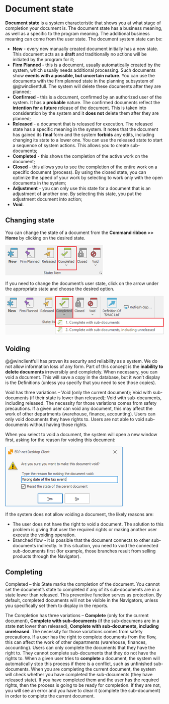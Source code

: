 # Document state

<b>Document state</b> is a system characteristic that shows you at what stage of completion your document is. The document state has a business meaning, as well as a specific to the program meaning. The additional business meaning can come from the user state. The document system state can be:

-	<b>New</b> - every new manually created document initially has a new state. This document acts as a <b>draft</b> and traditionally no actions will be initiated by the program for it;
-	<b>Firm Planned</b> - this is a document, usually automatically created by the system, which usually needs additional processing. Such documents show <b>events with a possible, but uncertain nature</b>. You can use the documents with the firm planned state in the planning subsystem of @@winclientfull. The system will delete these documents after they are planned;
-	<b>Confirmed</b> - this is a document, confirmed by an authorized user of the system. It has a <b>probable</b> nature. The confirmed documents reflect the <b>intention for a future</b> release of the document. This is taken into consideration by the system and it <b>does not</b> delete them after they are planned;
-	<b>Released</b> - a document that is released for execution. The released state has a specific meaning in the system. It notes that the document has gained its <b>final</b> form and the system <b>forbids</b> any edits, including changing its state to a lower one. You can use the released state to start a sequence of system actions. This allows you to create sub-documents; 
-	<b>Completed</b> - this shows the completion of the active work on the document;
-	<b>Closed</b> - this allows you to see the completion of the entire work on a specific document (process). By using the closed state, you can optimize the speed of your work by selecting to work only with the open documents in the system;
-	<b>Adjustment</b> - you can only use this state for a document that is an adjustment of another one. By selecting this state, you put the adjustment document into action;
-	<b>Void</b>.

## Changing state

You can change the state of a document from the <b>Command ribbon >> Home</b> by clicking on the desired state.
	
![Document State](pictures/document-state.png)
 
If you need to change the document’s user state, click on the arrow under the appropriate state and choose the desired option.

![User state](pictures/user-state.png)
 
## Voiding

@@winclientfull has proven its security and reliability as a system. We do not allow information loss of any form. Part of this concept is the <b>inability to delete documents</b> irreversibly and completely. When necessary, you can void a document. This will save a copy in the database, but it won’t display is the Definitions (unless you specify that you need to see those copies).

Void has three variations – Void (only the current document); Void with sub-documents (if their state is lower than released); Void with sub-documents, including released. The necessity for those variations comes from safety precautions. If a given user can void any document, this may affect the work of other departments (warehouse, finance, accounting). Users can only void documents they have rights to. Users are not able to void sub-documents without having those rights. 
	
When you select to void a document, the system will open a new window first, asking for the reason for voiding this document:

![Void](pictures/void.png)

If the system does not allow voiding a document, the likely reasons are: <br>
-	The user does not have the right to void a document. The solution to this problem is giving that user the required rights or making another user execute the voiding operation. <br>
-	Branched flow - it is possible that the document connects to other sub-documents indirectly. In this situation, you need to void the connected sub-documents first (for example, those branches result from selling products through the Navigator). 

## Completing

Completed – this State marks the completion of the document. You cannot set the document’s state to completed if any of its sub-documents are in a state lower than released. This preventive function serves as protection. By default, completed documents will not be visible in the Navigators, unless you specifically set them to display in the reports. 

The Completion has three variations – <b>Complete</b>  (only for the current document), <b>Complete with sub-documents</b>  (if the sub-documens are in a state <b>not</b> lower than released), <b>Complete with sub-documents, including unreleased</b>. The necessity for those variations comes from safety precautions. If a user has the right to complete documents from the flow, this can affect the work of other departments (warehouse, finances, accounting). Users can only complete the documents that they have the right to. They cannot complete sub-documents that they do not have the rights to. 
When a given user tries to <b>complete</b> a document, the system will automatically stop this process if there is a conflict, such as unfinished sub-documents. When you are completing the current document, the system will check whether you have completed the sub-documents (they have released state). If you have completed them and the user has the required rights, then the process is going to be ready for completion. If they are not, you will see an error and you have to clear it (complete the sub-document) in order to complete the current document.
